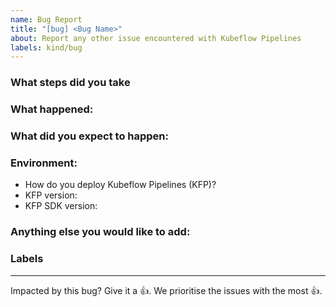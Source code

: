 ```yaml
---
name: Bug Report
title: "[bug] <Bug Name>"
about: Report any other issue encountered with Kubeflow Pipelines
labels: kind/bug
---
```


### What steps did you take

<!-- A clear and concise description of what the bug is.-->

### What happened:

### What did you expect to happen:

### Environment:

<!-- Please fill in those that seem relevant. -->

*  How do you deploy Kubeflow Pipelines (KFP)? <!-- See [an introduction of all options](https://www.kubeflow.org/docs/pipelines/installation/overview/). -->
*  KFP version: <!-- See version number shows on bottom of KFP UI left sidenav. -->
*  KFP SDK version: <!-- Please attach the output of this shell command: $pip list | grep kfp -->


### Anything else you would like to add:
<!-- Miscellaneous information that will assist in solving the issue.-->


### Labels
<!-- Please include labels below by uncommenting them to help us better triage issues -->

<!-- /area frontend -->
<!-- /area backend -->
<!-- /area sdk -->
<!-- /area testing -->
<!-- /area samples -->
<!-- /area components -->


---

<!-- Don't delete message below to encourage users to support your issue! -->
Impacted by this bug? Give it a 👍. We prioritise the issues with the most 👍.
